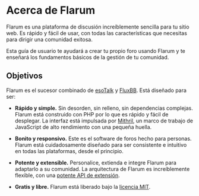 # Acerca de Flarum

Flarum es una plataforma de discusión increíblemente sencilla para tu sitio web. Es rápido y fácil de usar, con todas las características que necesitas para dirigir una comunidad exitosa.

Esta guía de usuario te ayudará a crear tu propio foro usando Flarum y te enseñará los fundamentos básicos de la gestión de tu comunidad.

## Objetivos

Flarum es el sucesor combinado de [esoTalk](https://github.com/esotalk/esoTalk) y [FluxBB](https://fluxbb.org). Está diseñado para ser:

* **Rápido y simple.** Sin desorden, sin relleno, sin dependencias complejas. Flarum está construido con PHP por lo que es rápido y fácil de desplegar. La interfaz está impulsada por [Mithril](https://mithril.js.org), un marco de trabajo de JavaScript de alto rendimiento con una pequeña huella.

* **Bonito y responsivo.** Este es el software de foros hecho para personas. Flarum está cuidadosamente diseñado para ser consistente e intuitivo en todas las plataformas, desde el principio.

* **Potente y extensible.** Personalice, extienda e integre Flarum para adaptarlo a su comunidad. La arquitectura de Flarum es increíblemente flexible, con una [potente API de extensión](/extend/).

* **Gratis y libre.** Flarum está liberado bajo la [licencia MIT](https://github.com/flarum/flarum/blob/master/LICENSE).

